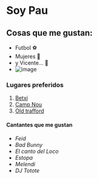 # **Soy Pau**
## Cosas que me gustan:
*  Futbol ⚽
* Mujeres 👧 
* y Vicente... 🦍
* ![image](https://github.com/user-attachments/assets/b70a948e-e894-413c-a530-ff0488eb7623)

### Lugares preferidos
1. [Betxí](https://www.google.com/search?q=betxi&oq=betxi&gs_lcrp=EgZjaHJvbWUqEAgAEAAYgwEY4wIYsQMYgAQyEAgAEAAYgwEY4wIYsQMYgAQyDQgBEC4YgwEYsQMYgAQyDQgCEC4YrwEYxwEYgAQyBwgDEAAYgAQyBwgEEAAYgAQyBwgFEAAYgAQyBwgGEAAYgAQyBwgHEAAYgAQyBwgIEAAYgAQyBwgJEAAYgATSAQgxMjk1ajBqN6gCALACAA&client=ubuntu-chr&sourceid=chrome&ie=UTF-8)
2. [Camp Nou](https://es.wikipedia.org/wiki/Camp_Nou)
3. [Old trafford](https://es.wikipedia.org/wiki/Old_Trafford)

#### Cantantes que me gustan
- *Feid*
- *Bad Bunny*
- *El canto del Loco*
- *Estopa*
- *Melendi*
- *DJ Totote*

<!---
pauoff/pauoff is a ✨ special ✨ repository because its `README.md` (this file) appears on your GitHub profile.
You can click the Preview link to take a look at your changes.
--->
